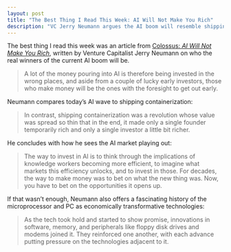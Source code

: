 ```yaml
---
layout: post
title: "The Best Thing I Read This Week: AI Will Not Make You Rich"
description: "VC Jerry Neumann argues the AI boom will resemble shipping containerization: global benefits but few new fortunes."
---
```


The best thing I read this week was an article from [Colossus: *AI Will Not Make You Rich*](https://joincolossus.com/article/ai-will-not-make-you-rich/), written by Venture Capitalist Jerry Neumann on who the real winners of the current AI boom will be.

> A lot of the money pouring into AI is therefore being invested in the wrong places, and aside from a couple of lucky early investors, those who make money will be the ones with the foresight to get out early.

Neumann compares today’s AI wave to shipping containerization:

> In contrast, shipping containerization was a revolution whose value was spread so thin that in the end, it made only a single founder temporarily rich and only a single investor a little bit richer.

He concludes with how he sees the AI market playing out:

> The way to invest in AI is to think through the implications of knowledge workers becoming more efficient, to imagine what markets this efficiency unlocks, and to invest in those. For decades, the way to make money was to bet on what the new thing was. Now, you have to bet on the opportunities it opens up.

If that wasn’t enough, Neumann also offers a fascinating history of the microprocessor and PC as economically transformative technologies:

> As the tech took hold and started to show promise, innovations in software, memory, and peripherals like floppy disk drives and modems joined it. They reinforced one another, with each advance putting pressure on the technologies adjacent to it.